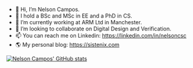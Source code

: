 - 👋 Hi, I’m Nelson Campos.
- 👀 I hold a BSc and MSc in EE and a PhD in CS. 
- 🌱 I’m currently working at ARM Ltd in Manchester.
- 💞️ I’m looking to collaborate on Digital Design and Verification.
- 📫 You can reach me on Linkedin: https://linkedin.com/in/nelsoncsc
- 🌎 My personal blog: https://sistenix.com 

[![Nelson Campos' GitHub stats](https://github-readme-stats.vercel.app/api?username=nelsoncsc&show_icons=true&theme=radical)](https://github.com/anuraghazra/github-readme-stats)

<!---
nelsoncsc/nelsoncsc is a ✨ special ✨ repository because its `README.md` (this file) appears on your GitHub profile.
You can click the Preview link to take a look at your changes.
--->

